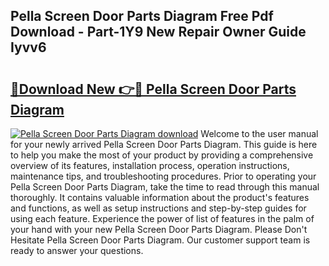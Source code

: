 ## Pella Screen Door Parts Diagram Free Pdf Download - Part-1Y9 New Repair Owner Guide Iyvv6

# <h2><a href="http://dft6ayb.blite.top/?on=Pella+Screen+Door+Parts+Diagram">🔗Download New 👉🔴 Pella Screen Door Parts Diagram</a></h2>

[![Pella Screen Door Parts Diagram download](https://i.imgur.com/lujVjoI.png)](http://dft6ayb.blite.top/?on=Pella+Screen+Door+Parts+Diagram)
Welcome to the user manual for your newly arrived Pella Screen Door Parts Diagram. This guide is here to help you make the most of your product by providing a comprehensive overview of its features, installation process, operation instructions, maintenance tips, and troubleshooting procedures. Prior to operating your Pella Screen Door Parts Diagram, take the time to read through this manual thoroughly. It contains valuable information about the product's features and functions, as well as setup instructions and step-by-step guides for using each feature. Experience the power of list of features in the palm of your hand with your new Pella Screen Door Parts Diagram. Please Don't Hesitate Pella Screen Door Parts Diagram. Our customer support team is ready to answer your questions.
